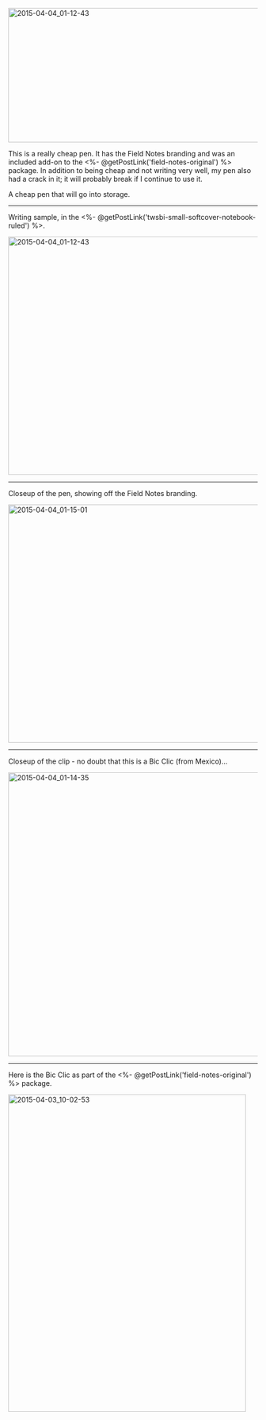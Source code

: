 <a href="https://www.flickr.com/photos/131463957@N06/17006027286" title="2015-04-04_01-12-43 by Silent Norwegian, on Flickr"><img src="https://farm9.staticflickr.com/8696/17006027286_da42b6e559_z.jpg" width="640" height="271" alt="2015-04-04_01-12-43"></a>

This is a really cheap pen. It has the Field Notes branding and was an included add-on to the <%- @getPostLink('field-notes-original') %> package. In addition to being cheap and not writing very well, my pen also had a crack in it; it will probably break if I continue to use it.

A cheap pen that will go into storage.

---
Writing sample, in the <%- @getPostLink('twsbi-small-softcover-notebook-ruled') %>.

<a href="https://www.flickr.com/photos/131463957@N06/17003076446" title="2015-04-04_01-12-43 by Silent Norwegian, on Flickr"><img src="https://farm9.staticflickr.com/8716/17003076446_4a49d03285_z.jpg" width="640" height="480" alt="2015-04-04_01-12-43"></a>

---
Closeup of the pen, showing off the Field Notes branding.

<a href="https://www.flickr.com/photos/131463957@N06/16821686637" title="2015-04-04_01-15-01 by Silent Norwegian, on Flickr"><img src="https://farm8.staticflickr.com/7650/16821686637_3156e94477_z.jpg" width="640" height="480" alt="2015-04-04_01-15-01"></a>

---
Closeup of the clip - no doubt that this is a Bic Clic (from Mexico)...

<a href="https://www.flickr.com/photos/131463957@N06/17031577685" title="2015-04-04_01-14-35 by Silent Norwegian, on Flickr"><img src="https://farm8.staticflickr.com/7642/17031577685_46d8ea6c9f_o.jpg" width="1279" height="572" alt="2015-04-04_01-14-35"></a>

---
Here is the Bic Clic as part of the <%- @getPostLink('field-notes-original') %> package.

<a href="https://www.flickr.com/photos/131463957@N06/16397431593" title="2015-04-03_10-02-53 by Silent Norwegian, on Flickr"><img src="https://farm9.staticflickr.com/8750/16397431593_ef39139e81_z.jpg" width="480" height="640" alt="2015-04-03_10-02-53"></a>
